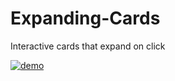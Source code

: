 # Expanding-Cards
Interactive cards that expand on click

<a href="https://imgur.com/wPBWEnx"><img src="https://imgur.com/wPBWEnx.gif" title="demo"/></a>
